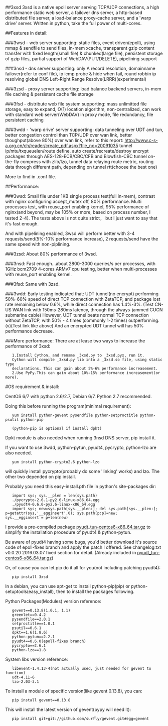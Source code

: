 ##3xsd
3xsd is a native epoll server serving TCP/UDP connections, a high performance static web server, a
failover dns server, a http-based distributed file server, a load-balance proxy-cache server, and
a 'warp drive' server. Written in python, take the full power of multi-cores.

##Features in detail:

###3wsd - web server
       supporting: static files, event driven(epoll), using mmap & sendfile to send files,
       in-mem xcache, transparent gzip content transfer with fixed length(small file) & 
       chunked(large file), persistent storage of gzip files,
       partial support of WebDAV(PUT/DELETE), pipelining support
       
###3nsd - dns server
       supporting: only A record resolution, domainname failover(refer to conf file),
       ip icmp probe & hide when fail, round robbin ip resolving
       global DNS Left-Right Range Resolve(LRRR)(experimental)
       
###3zsd - proxy server
       supporting: load balance backend servers, in-mem file caching & 
       persistent cache file storage

###3fsd - distribute web file system
       supporting: mass unlimitted file storage, easy to expand,
       O(1) location algorithm, non-centralized, can work with standard web server(WebDAV)
       in proxy mode, file redundancy, file persistent caching

###3wdd - 'warp drive' server
       supporting: data tunneling over UDT and tun,
       better congestion control than TCP/UDP over wan link,
       better thoughput(above 80%) over wan link, refer to this report:
       http://www.c-s-a.org.cn/ch/reader/create_pdf.aspx?file_no=20091035
       tunnel ip/mtu/txqueuelen/route define, auto create/recreate/destroy
       encrypt packages through AES-128-ECB/CBC/CFB and Blowfish-CBC
       tunnel on-the-fly compress with zlib/lzo, tunnel data relaying
       route metric, routing data through different path, depending on tunnel rtt(choose the best one)

More to find in .conf file.

##Performance:

###3wsd:
  Small file under 1KB single process test(full in-mem), contrast with nginx configuring
  accept_mutex off, 80% performance.
  Multi processes test, with reuse_port enabling kernel, 95% performance of nginx(and beyond,
  may be 105% or more, based on process number, I tested 2-4).
  The tests above is not quite strict， but I just want to say that it's fast enough.

  And with pipelining enabled, 3wsd will perform better with 3-4 requests/send(5%-10%
  performance increase), 2 requests/send have the same speed with non-piplining.

###3zsd:
  About 80% performance of 3wsd.
  
###3nsd:
  Fast enough...about 2800-3000 queries/s per processes, with 1GHz bcm2709 4-cores ARMv7
  cpu testing, better when multi-processes with reuse_port enabling kernel.
  
###3fsd:
  Same with 3zsd.
  
###3wdd:
  Early testing indicated that:
  UDT tunnel(no encrypt) performing 50%-60% speed of direct TCP connection with ZetaTCP,
  and package lost rate remaining below 0.6%, while direct connection has 1.4%-3%.
  (Test CN-US WAN link with 150ms-280ms latency, through the always-jammed CUCN submarine cable)
  However, UDT tunnel beats normal TCP connection without ZetaTCP, with 50% - 4 times
  (commonly 1-2 times) outperforming.(v)(Test link like above)
  And an encrypted UDT tunnel will has 50% performance decrease.

###More performance:
There are at lease two ways to increase the performance of 3xsd:

       1.Install Cython, and rename _3xsd.py to _3xsd.pyx, run it. 
       Cython will compile _3xsd.py lib into a _3xsd.so file, using static type
       declarations. This can gain about 5%-6% performance increasement.
       2.Use PyPy.This can gain about 10%-15% performance increasement(or more).

#OS requirement & install: 

CentOS 6/7 with python 2.6/2.7, Debian 6/7. Python 2.7 recommended.

Doing this before running the program(minimal requirement):

       yum install python-gevent pysendfile python-setproctitle python-psutil python-pip
       
       (python-pip is optional if install dpkt)
  
Dpkt module is also needed when running 3nsd DNS server, pip install it.

If you want to use 3wdd, python-pytun, pyudt4, pycrypto, python-lzo are also needed.

       yum install python-crypto2.6 python-lzo

will quickly install pycrypto(probably do some 'linking' works) and lzo. The other two depended on pip install.

Probably you need this easy-install.pth file in python's site-packages dir:

       import sys; sys.__plen = len(sys.path)
       ./pycrypto-2.6.1-py2.6-linux-x86_64.egg
       ./pyudt4-0.6.0-py2.6-linux-x86_64.egg
       import sys; new=sys.path[sys.__plen:]; del sys.path[sys.__plen:]; p=getattr(sys,'__egginsert',0); sys.path[p:p]=new;          sys.__egginsert = p+len(new)

I provide a pre-compiled package [pyudt_tun-centos6-x86_64.tar.gz](https://github.com/zihuaye/3xsd/blob/master/pyudt_tun-centos6-x86_64.tar.gz) to simplify
the installation procedure of pyudt4 & python-pytun.

Be aware of pyudt4 having some bugs, you'd better download it's source code of epoll-fixes branch and 
apply the patch I offered. See changelog.txt v0.0.20  2016.03.07 fixed section for detail.
(Already included in [pyudt_tun-centos6-x86_64.tar.gz](https://github.com/zihuaye/3xsd/blob/master/pyudt_tun-centos6-x86_64.tar.gz))

Or, of cause you can let pip do it all for you(not including patching pyudt4):

       pip install 3xsd

In a debian, you can use apt-get to install python-pip(pip) or python-setuptools(easy_install),
then to install the packages following.

Python Packages(Modules) version reference:

       gevent==0.13.8(1.0.1, 1.1)
       greenlet==0.4.2
       pysendfile==2.0.1
       setproctitle==1.0.1
       psutil==0.6.1
       dpkt==1.6(1.8.6)
       python-pytun==2.2.1
       pyudt4==0.6.0(epoll-fixes branch)
       pycrypto==2.6.1
       python-lzo==1.8

System libs version reference:

       libevent-1.4.13-4(not actually used, just needed for gevent to function)
       udt-4.11-6
       lzo-2.03-3.1

To install a module of specific version(like gevent 0.13.8), you can:

       pip install gevent==0.13.8

This will install the latest version of gevent(pypy will need it):

       pip install git+git://github.com/surfly/gevent.git#egg=gevent

